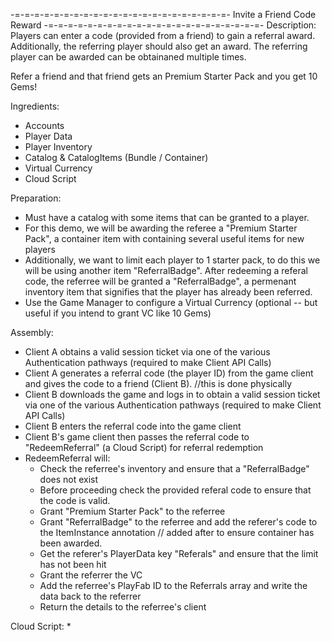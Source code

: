 -=-=-=-=-=-=-=-=-=-=-=-=-=-=-=-=-=-=-=-=-=-=-
Invite a Friend Code Reward 
-=-=-=-=-=-=-=-=-=-=-=-=-=-=-=-=-=-=-=-=-=-=-
Description:
Players can enter a code (provided from a friend) to gain a referral award. Additionally, the referring player should also get an award. The referring player can be awarded can be obtainaned multiple times. 

Refer a friend and that friend gets an Premium Starter Pack and you get 10 Gems!

Ingredients:
  * Accounts
  * Player Data
  * Player Inventory
  * Catalog & CatalogItems (Bundle / Container)
  * Virtual Currency
  * Cloud Script

Preparation:
  * Must have a catalog with some items that can be granted to a player.
  * For this demo, we will be awarding the referee a "Premium Starter Pack", a container item with containing several useful items for new players 
  * Additionally, we want to limit each player to 1 starter pack, to do this we will be using another item "ReferralBadge". After redeeming a referal code, the referree will be granted a "ReferralBadge", a permenant inventory item that signifies that the player has already been referred.  
  * Use the Game Manager to configure a Virtual Currency (optional -- but useful if you intend to grant VC like 10 Gems)

Assembly:
  * Client A obtains a valid session ticket via one of the various Authentication pathways (required to make Client API Calls)
  * Client A generates a referral code (the player ID) from the game client and gives the code to a friend (Client B). //this is done physically
  * Client B downloads the game and logs in to obtain a valid session ticket via one of the various Authentication pathways (required to make Client API Calls)
  * Client B enters the referral code into the game client 
  * Client B's game client then passes the referral code to "RedeemReferral" (a Cloud Script) for referral redemption
  * RedeemReferral will:
    * Check the referree's inventory and ensure that a "ReferralBadge" does not exist
    * Before proceeding check the provided referal code to ensure that the code is valid. 
    * Grant "Premium Starter Pack" to the referree
    * Grant "ReferralBadge" to the referree and add the referer's code to the ItemInstance annotation  // added after to ensure container has been awarded.
    * Get the referer's PlayerData key "Referals" and ensure that the limit has not been hit
    * Grant the referrer the VC 
    * Add the referree's PlayFab ID to the Referrals array and write the data back to the referrer
    * Return the details to the referree's client 

Cloud Script:
  * 